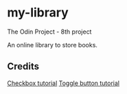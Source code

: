 # my-library
The Odin Project - 8th project

An online library to store books.

## Credits

[Checkbox tutorial](https://moderncss.dev/pure-css-custom-checkbox-style/)
[Toggle button tutorial](https://designyff.com/code/on_off_toggle_text)
